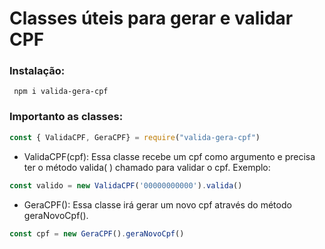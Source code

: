 # Classes úteis para gerar e validar CPF

 
<h3>Instalação:</h3>
 
```shell
 npm i valida-gera-cpf
```

<h3>Importanto as classes:</h3>

 ```js
 const { ValidaCPF, GeraCPF} = require("valida-gera-cpf")
```

 - ValidaCPF(cpf): Essa classe recebe um cpf como argumento e precisa ter o método valida( ) chamado para validar o cpf. Exemplo:

  ```js
 const valido = new ValidaCPF('00000000000').valida()
```
  - GeraCPF(): Essa classe irá gerar um novo cpf através do método geraNovoCpf().

  ```js
 const cpf = new GeraCPF().geraNovoCpf()
```
